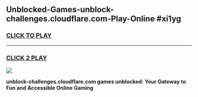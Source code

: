 
## Unblocked-Games-unblock-challenges.cloudflare.com-Play-Online #xi1yg
<h3>
<a href="https://news.freeplayer.one?title=unblock-challenges.cloudflare.com&ref=3">CLICK TO PLAY</a></h3>
<hr>

<h3>
<a href="https://news.freeplayer.one?title=unblock-challenges.cloudflare.com&ref=3">CLICK 2 PLAY</a>
  
</h3>

<a href="https://news.freeplayer.one?title=unblock-challenges.cloudflare.com&ref=3"><img src="https://clearcache.store/games.png"></a>


**unblock-challenges.cloudflare.com games unblocked: Your Gateway to Fun and Accessible Online Gaming**
